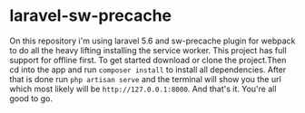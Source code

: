 # laravel-sw-precache
On this repository i'm using laravel 5.6 and sw-precache plugin for webpack to do all the heavy lifting installing the service worker.
This project has full support for offline first.
To get started download or clone the project.Then cd into the app and run `composer install` to install all dependencies.
After that is done run `php artisan serve` and the terminal will show you the url which most likely will be `http://127.0.0.1:8000`.
And that's it. You're all good to go.
